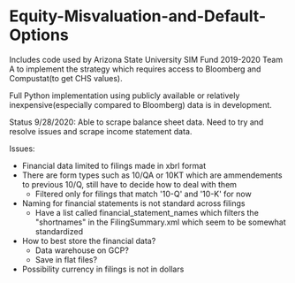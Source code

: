 # Equity-Misvaluation-and-Default-Options

Includes code used by Arizona State University SIM Fund 2019-2020 Team A to implement the strategy which requires access to Bloomberg and Compustat(to get CHS values). 

Full Python implementation using publicly available or relatively inexpensive(especially compared to Bloomberg) data is in development.

Status 9/28/2020: Able to scrape balance sheet data. Need to try and resolve issues and scrape income statement data.

Issues:
- Financial data limited to filings made in xbrl format
- There are form types such as 10/QA or 10KT which are ammendements to previous 10/Q, still have to decide how to deal with them
    - Filtered only for filings that match '10-Q' and '10-K' for now
- Naming for financial statements is not standard across filings
    - Have a list called financial_statement_names which filters the "shortnames" in the FilingSummary.xml which seem to be somewhat standardized
- How to best store the financial data?
    - Data warehouse on GCP?
    - Save in flat files?
- Possibility currency in filings is not in dollars
